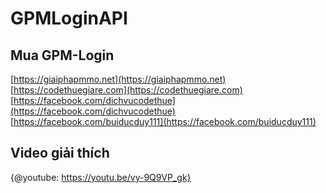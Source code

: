 # GPMLoginAPI

## Mua GPM-Login

[https://giaiphapmmo.net](https://giaiphapmmo.net)
[https://codethuegiare.com](https://codethuegiare.com)
[https://facebook.com/dichvucodethue](https://facebook.com/dichvucodethue)
[https://facebook.com/buiducduy111](https://facebook.com/buiducduy111)

## Video giải thích
{@youtube: https://youtu.be/vy-9Q9VP_gk}
